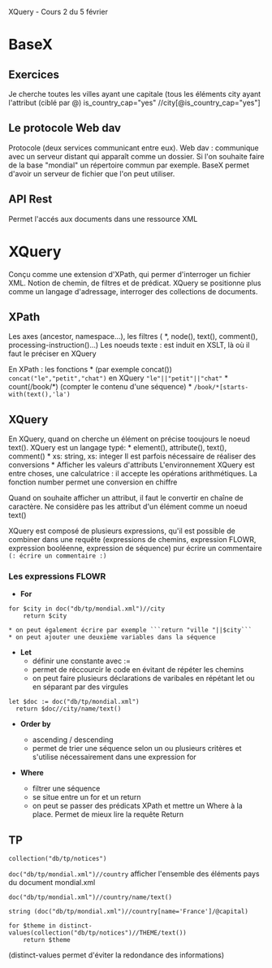 XQuery -  Cours 2 du 5 février

# BaseX

## Exercices

Je cherche toutes les villes ayant une capitale (tous les éléments city ayant l'attribut (ciblé par @) is_country_cap="yes"
//city[@is_country_cap="yes"]

## Le protocole Web dav 

Protocole (deux services communicant entre eux). Web dav : communique avec un serveur distant qui apparaît comme un dossier. Si l'on souhaite faire de la base "mondial" un répertoire commun par exemple. BaseX permet d'avoir un serveur de fichier que l'on peut utiliser.

## API Rest

Permet l'accés aux documents dans une ressource XML

# XQuery

Conçu comme une extension d'XPath, qui permer d'interroger un fichier XML. Notion de chemin, de filtres et de prédicat. XQuery se positionne plus comme un langage d'adressage, interroger des collections de documents.

## XPath
 Les axes (ancestor, namespace...), les filtres ( \*, node(), text(), comment(), processing-instruction()...)
 Les noeuds texte : est induit en XSLT, là où il faut le préciser en XQuery

 En XPath : les fonctions 
 	* (par exemple concat()) `concat("le","petit","chat")` en XQuery `"le"||"petit"||"chat"`
 	* count(/book/*) (compter le contenu d'une séquence)
 	* `/book/*[starts-with(text(),'la')`

## XQuery
En XQuery, quand on cherche un élément on précise tooujours le noeud text(). 
XQuery est un langage typé:
	* element(), attribute(), text(), comment()
	* xs: string, xs: integer
Il est parfois nécessaire de réaliser des conversions
	* Afficher les valeurs d'attributs
L'environnement XQuery est entre choses, une calculatrice : il accepte les opérations arithmétiques. La fonction number permet une conversion en chiffre

Quand on souhaite afficher un attribut, il faut le convertir en chaîne de caractère. Ne considère pas les attribut d'un élément comme un noeud text()

XQuery est composé de plusieurs expressions, qu'il est possible de combiner dans une requête (expressions de chemins, expression FLOWR, expression booléenne, expression de séquence)
pur écrire un commentaire `(: écrire un commentaire :)`

### Les expressions FLOWR
* **For**
```
for $city in doc("db/tp/mondial.xml")//city
	return $city
```
	* on peut également écrire par exemple ```return "ville "||$city```
	* on peut ajouter une deuxième variables dans la séquence
* **Let**
	* définir une constante avec :=
	* permet de réccourcir le code en évitant de répéter les chemins
	* on peut faire plusieurs déclarations de varibales en répétant let ou en séparant par des virgules
```
let $doc := doc("db/tp/mondial.xml")
  return $doc//city/name/text()
```

* **Order by**
	* ascending / descending
	* permet de trier une séquence selon un ou plusieurs critères et s'utilise nécessairement dans une expression for

* **Where**
	* filtrer une séquence
	* se situe entre un for et un return
	* on peut se passer des prédicats XPath et mettre un Where à la place. Permet de mieux lire la requête
Return

## TP
`collection("db/tp/notices")`

`doc("db/tp/mondial.xml")//country` afficher l'ensemble des éléments pays du document mondial.xml

`doc("db/tp/mondial.xml")//country/name/text()`

`string (doc("db/tp/mondial.xml")//country[name='France']/@capital)`

```
for $theme in distinct-values(collection("db/tp/notices")//THEME/text())
	return $theme
```

(distinct-values permet d'éviter la redondance des informations)

